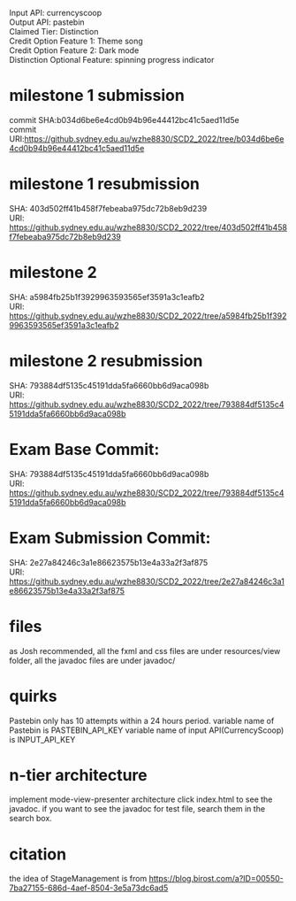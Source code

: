 Input API: currencyscoop   
Output API: pastebin  
Claimed Tier: Distinction  
Credit Option Feature 1: Theme song  
Credit Option Feature 2: Dark mode  
Distinction Optional Feature: spinning progress indicator  

# milestone 1 submission
commit SHA:b034d6be6e4cd0b94b96e44412bc41c5aed11d5e  
commit URI:https://github.sydney.edu.au/wzhe8830/SCD2_2022/tree/b034d6be6e4cd0b94b96e44412bc41c5aed11d5e
# milestone 1 resubmission
 SHA: 403d502ff41b458f7febeaba975dc72b8eb9d239  
 URI: https://github.sydney.edu.au/wzhe8830/SCD2_2022/tree/403d502ff41b458f7febeaba975dc72b8eb9d239
# milestone 2
SHA: a5984fb25b1f3929963593565ef3591a3c1eafb2  
URI: https://github.sydney.edu.au/wzhe8830/SCD2_2022/tree/a5984fb25b1f3929963593565ef3591a3c1eafb2
# milestone 2 resubmission
SHA: 793884df5135c45191dda5fa6660bb6d9aca098b  
URI: https://github.sydney.edu.au/wzhe8830/SCD2_2022/tree/793884df5135c45191dda5fa6660bb6d9aca098b
# Exam Base Commit:
SHA: 793884df5135c45191dda5fa6660bb6d9aca098b  
URI: https://github.sydney.edu.au/wzhe8830/SCD2_2022/tree/793884df5135c45191dda5fa6660bb6d9aca098b
# Exam Submission Commit:
SHA: 2e27a84246c3a1e86623575b13e4a33a2f3af875    
URI: https://github.sydney.edu.au/wzhe8830/SCD2_2022/tree/2e27a84246c3a1e86623575b13e4a33a2f3af875
# files
as Josh recommended, all the fxml and css files are under resources/view folder,
all the javadoc files are under javadoc/
# quirks
Pastebin only has 10 attempts within a 24 hours period.
variable name of Pastebin is PASTEBIN_API_KEY
variable name of input API(CurrencyScoop) is INPUT_API_KEY
# n-tier architecture
implement mode-view-presenter architecture
click index.html to see the javadoc. if you want to see the javadoc for test file, search them in the search box.
# citation
the idea of StageManagement is from https://blog.birost.com/a?ID=00550-7ba27155-686d-4aef-8504-3e5a73dc6ad5